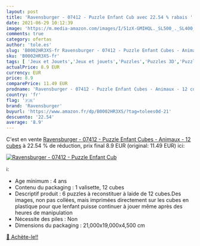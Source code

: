 ```yaml
---
layout: post
title: 'Ravensburger - 07412 - Puzzle Enfant Cub avec 22.54 % rabais '
date: 2021-06-29 10:12:39
image: 'https://m.media-amazon.com/images/I/51zX-GMIHQL._SL500_._SL400_.jpg'
comments: true
category: ofertas
author: 'tole.es'
slug: 'B0002HR3XS-fr Ravensburger - 07412 - Puzzle Enfant Cubes - Animaux - 12...'
sku: 'B0002HR3XS-fr'
tags: [ 'Jeux et Jouets','Jeux et jouets','Puzzles','Puzzles 3D','Puzzles classiques','ravensburger', ]
actualPrice: 8.9 EUR
currency: EUR
price: 8.9
comparePrice: 11.49 EUR
prodname: 'Ravensburger - 07412 - Puzzle Enfant Cubes - Animaux - 12 cubes'
country: 'fr'
flag: '🇫🇷'
brand: 'Ravensburger'
buyurl: 'https://www.amazon.fr/dp/B0002HR3XS/?tag=tolees0d-21'
descuento: '22.54'
average: '8.9'
---
```


C'est en vente [Ravensburger - 07412 - Puzzle Enfant Cubes - Animaux - 12 cubes](https://www.amazon.fr/dp/B0002HR3XS/?tag=tolees0d-21)  à  22.54 % de réduction, prix final  8.9 EUR (original: 11.49 EUR) ici:

[![Ravensburger - 07412 - Puzzle Enfant Cub](https://m.media-amazon.com/images/I/51zX-GMIHQL._SL500_._SL400_.jpg)](https://www.amazon.fr/dp/B0002HR3XS/?tag=tolees0d-21)

ℹ️:

- Age minimum : 4 ans
- Contenu du packaging : 1 valisette, 12 cubes
- Descriptif produit : 6 puzzles à reconstituer à laide de 12 cubes.Des images, non pas collées, mais imprimées directement sur les cubes en plastique pour que lenfant puisse continuer à jouer même après des heures de manipulation
- Nécessite des piles : Non
- Dimensions du packaging : 21,000x19,000x4,500 cm

[🛒 Achète-le!!](https://www.amazon.fr/dp/B0002HR3XS/?tag=tolees0d-21)
